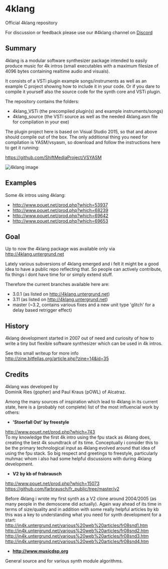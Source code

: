 # 4klang
Official 4klang repository

For discussion or feedback please use our #4klang channel on [Discord](https://discord.gg/b8WzWuC37z)

Summary
-------

4klang is a modular software synthesizer package intended to easily produce music for 4k intros (small executables with a maximum filesize of 4096 bytes containing realtime audio and visuals).

It consists of a VSTi plugin example songs/instruments as well as an example C project showing how to include it in your code. 
Or if you dare to compile it yourself also the source code for the synth core and VSTi plugin.

The repository contains the folders:
- 4klang_VSTi (the precompiled plugin(s) and example instruments/songs)
- 4klang_source (the VSTi source as well as the needed 4klang.asm file for compilation in your exe)

The plugin project here is based on Visual Studio 2015, so that and above should compile out of the box.
The only additional thing you need for compilation is YASM/vsyasm, so download and follow the instructions here to get it running:

https://github.com/ShiftMediaProject/VSYASM

![4klang image](https://raw.githubusercontent.com/hzdgopher/4klang/master/4klang.png)

Examples
--------

Some 4k intros using 4klang:

- http://www.pouet.net/prod.php?which=53937
- http://www.pouet.net/prod.php?which=68239
- http://www.pouet.net/prod.php?which=69642
- http://www.pouet.net/prod.php?which=69653

Goal
----

Up to now the 4klang package was available only via http://4klang.untergrund.net

Lately various subversions of 4klang emerged and i felt it might be a good idea to have a public repo reflecting that.
So people can actively contribute, fix things i dont have time for or simply extend stuff.

Therefore the current branches available here are:

- 3.0.1 (as listed on http://4klang.untergrund.net)
- 3.11 (as listed on http://4klang.untergrund.net)
- master (~3.2, contains various fixes and a new unit type 'glitch' for a delay based retrigger effect) 

History
-------

4klang development started in 2007 out of need and curiosity of how to write a tiny but flexible software synthesizer which can be used in 4k intros.

See this small writeup for more info
<br>http://zine.bitfellas.org/article.php?zine=14&id=35

Credits
-------

4klang was developed by
<br>Dominik Ries (gopher) and Paul Kraus (pOWL) of Alcatraz.

Among the many sources of inspiration which lead to 4klang in its current state, here is a (probably not complete) list of the most influencial work by others:

- <b>'Stoerfall Ost' by freestyle</b>

http://www.pouet.net/prod.php?which=743
<br>To my knowledge the first 4k intro using the fpu stack as 4klang does, creating the best 4k soundtrack of its time.
Conceptually i consider this to be the primary technological input as 4klang evolved around that idea of using the fpu stack.
So big respect and greetings to freestyle, particularly muhmac whom i also had some helpful discussions with during 4klang development.

- <b>V2 by kb of frabrausch</b>

http://www.pouet.net/prod.php?which=15073
<br>https://github.com/farbrausch/fr_public/tree/master/v2

Before 4klang i wrote my first synth as a V2 clone around 2004/2005 (as many people in the demoscene did actually).
Again way ahead of its time in terms of size/quality and in addition with some really helpful articles by kb this was a key to understanding what you need for synth development for a start:
<br>http://in4k.untergrund.net/various%20web%20articles/fr08snd1.htm
<br>http://in4k.untergrund.net/various%20web%20articles/fr08snd2.htm
<br>http://in4k.untergrund.net/various%20web%20articles/fr08snd3.htm
<br>http://in4k.untergrund.net/various%20web%20articles/fr08snd4.htm

- <b>http://www.musicdsp.org</b>

General source and for various synth module algorithms.
